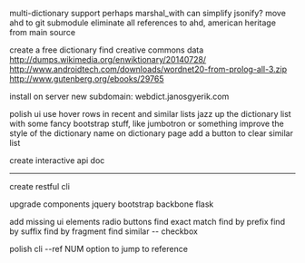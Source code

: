 multi-dictionary support
    perhaps marshal_with can simplify jsonify?
    move ahd to git submodule
        eliminate all references to ahd, american heritage from main source

create a free dictionary
    find creative commons data
        http://dumps.wikimedia.org/enwiktionary/20140728/
        http://www.androidtech.com/downloads/wordnet20-from-prolog-all-3.zip
        http://www.gutenberg.org/ebooks/29765

install on server
    new subdomain: webdict.janosgyerik.com

polish ui
    use hover rows in recent and similar lists
    jazz up the dictionary list with some fancy bootstrap stuff, like jumbotron or something
    improve the style of the dictionary name on dictionary page
    add a button to clear similar list

create interactive api doc

-----------------------------

create restful cli

upgrade components
    jquery
    bootstrap
    backbone
    flask

add missing ui elements
    radio buttons
        find exact match
        find by prefix
        find by suffix
        find by fragment
    find similar -- checkbox

polish cli
    --ref NUM option to jump to reference
